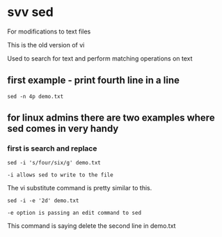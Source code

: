 # svv sed

For modifications to text files

This is the old version of vi

Used to search for text and perform matching operations on text

## first example - print fourth line in a line

	sed -n 4p demo.txt

## for linux admins there are two examples where sed comes in very handy

### first is search and replace

	sed -i 's/four/six/g' demo.txt

	-i allows sed to write to the file

The vi substitute command is pretty similar to this.

	sed -i -e '2d' demo.txt

	-e option is passing an edit command to sed

This command is saying delete the second line in demo.txt